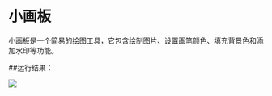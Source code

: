 # 小画板 #

小画板是一个简易的绘图工具，它包含绘制图片、设置画笔颜色、填充背景色和添加水印等功能。

##运行结果：

![](https://i.imgur.com/pXlpNV5.png)
